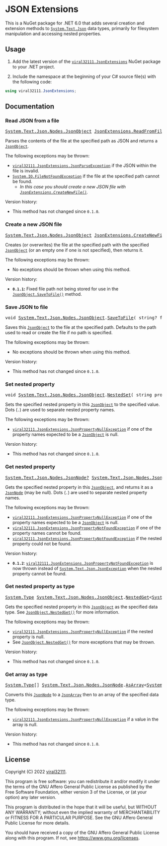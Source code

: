 # JSON Extensions

This is a NuGet package for .NET 6.0 that adds several creation and extension methods to [`System.Text.Json`](https://docs.microsoft.com/dotnet/api/system.text.json) data types, primarily for filesystem manipulation and accessing nested properties.

## Usage

1. Add the latest version of the [`viral32111.JsonExtensions`](https://github.com/viral32111/JsonExtensions/packages/1617512) NuGet package to your .NET project.

2. Include the namespace at the beginning of your C# source file(s) with the following code:

```csharp
using viral32111.JsonExtensions;
```

## Documentation

### Read JSON from a file

<pre>
<a href="https://docs.microsoft.com/dotnet/api/system.text.json.nodes.jsonobject">System.Text.Json.Nodes.JsonObject</a> <a href="./Library/Source/JsonExtensions.cs#L35-L52">JsonExtensions.ReadFromFile</a>( string filePath )
</pre>

Parses the contents of the file at the specified path as JSON and returns a [`JsonObject`](https://docs.microsoft.com/dotnet/api/system.text.json.nodes.jsonobject).

The following exceptions may be thrown:
 * [`viral32111.JsonExtensions.JsonParseException`](./Library/Source/JsonExtensions.cs#L204-L207) if the JSON within the file is invalid.
 * [`System.IO.FileNotFoundException`](https://docs.microsoft.com/dotnet/api/system.io.filenotfoundexception) if the file at the specified path cannot be found.
   * *In this case you should create a new JSON file with [`JsonExtensions.CreateNewFile()`](#create-a-new-json-file).*

Version history:
 * This method has not changed since `0.1.0`.

### Create a new JSON file

<pre>
<a href="https://docs.microsoft.com/dotnet/api/system.text.json.nodes.jsonobject">System.Text.Json.Nodes.JsonObject</a> <a href="./Library/Source/JsonExtensions.cs#L55-L69">JsonExtensions.CreateNewFile</a>( string filePath, JsonObject? jsonObject )
</pre>

Creates (or overwrites) the file at the specified path with the specified [`JsonObject`](https://docs.microsoft.com/dotnet/api/system.text.json.nodes.jsonobject) (or an empty one if one is not specified), then returns it.

The following exceptions may be thrown:
 * No exceptions should be thrown when using this method.

Version history:
 * **`0.1.1`:** Fixed file path not being stored for use in the [`JsonObject.SaveToFile()`](#save-json-to-file) method.

### Save JSON to file

<pre>
void <a href="https://docs.microsoft.com/dotnet/api/system.text.json.nodes.jsonobject">System.Text.Json.Nodes.JsonObject</a>.<a href="./Library/Source/JsonExtensions.cs#L72-L83">SaveToFile</a>( string? filePath )
</pre>

Saves this [`JsonObject`](https://docs.microsoft.com/dotnet/api/system.text.json.nodes.jsonobject) to the file at the specified path. Defaults to the path used to read or create the file if no path is specified.

The following exceptions may be thrown:
 * No exceptions should be thrown when using this method.

Version history:
 * This method has not changed since `0.1.0`.

### Set nested property

<pre>
void <a href="https://docs.microsoft.com/dotnet/api/system.text.json.nodes.jsonobject">System.Text.Json.Nodes.JsonObject</a>.<a href="./Library/Source/JsonExtensions.cs#L86-L120">NestedSet</a>( string propertyPath, JsonNode? newValue )
</pre>

Sets the specified nested property in this [`JsonObject`](https://docs.microsoft.com/dotnet/api/system.text.json.nodes.jsonobject) to the specified value. Dots (`.`) are used to separate nested property names.

The following exceptions may be thrown:
 * [`viral32111.JsonExtensions.JsonPropertyNullException`](./Library/Source/JsonExtensions.cs#L216-L219) if one of the property names expected to be a [`JsonObject`](https://docs.microsoft.com/dotnet/api/system.text.json.nodes.jsonobject) is null.

Version history:
 * This method has not changed since `0.1.0`.

### Get nested property

<pre>
<a href="https://docs.microsoft.com/dotnet/api/system.text.json.nodes.jsonnode">System.Text.Json.Nodes.JsonNode?</a> <a href="https://docs.microsoft.com/dotnet/api/system.text.json.nodes.jsonobject">System.Text.Json.Nodes.JsonObject</a>.<a href="./Library/Source/JsonExtensions.cs#L123-L157">NestedGet</a>( string propertyPath )
</pre>

Gets the specified nested property in this [`JsonObject`](https://docs.microsoft.com/dotnet/api/system.text.json.nodes.jsonobject), and returns it as a [`JsonNode`](https://docs.microsoft.com/dotnet/api/system.text.json.nodes.jsonnode) (may be null). Dots (`.`) are used to separate nested property names.

The following exceptions may be thrown:
 * [`viral32111.JsonExtensions.JsonPropertyNullException`](./Library/Source/JsonExtensions.cs#L216-L219) if one of the property names expected to be a [`JsonObject`](https://docs.microsoft.com/dotnet/api/system.text.json.nodes.jsonobject) is null.
 * [`viral32111.JsonExtensions.JsonPropertyNotFoundException`](./Library/Source/JsonExtensions.cs#L210-L213) if one of the property names cannot be found.
 * [`viral32111.JsonExtensions.JsonPropertyNotFoundException`](./Library/Source/JsonExtensions.cs#L210-L213) if the nested property could not be found.

Version history:
 * **`0.1.2`**: [`viral32111.JsonExtensions.JsonPropertyNotFoundException`](./Library/Source/JsonExtensions.cs#L210-L213) is now thrown instead of [`System.Text.Json.JsonException`](https://docs.microsoft.com/dotnet/api/system.text.json.jsonexception) when the nested property cannot be found.

### Get nested property as type

<pre>
<a href="https://docs.microsoft.com/dotnet/api/system.type">System.Type</a> <a href="https://docs.microsoft.com/dotnet/api/system.text.json.nodes.jsonobject">System.Text.Json.Nodes.JsonObject</a>.<a href="./Library/Source/JsonExtensions.cs#L160-L177">NestedGet</a><<a href="https://docs.microsoft.com/dotnet/api/system.type">System.Type</a>>( string propertyPath )
</pre>

Gets the specified nested property in this [`JsonObject`](https://docs.microsoft.com/dotnet/api/system.text.json.nodes.jsonobject) as the specified data type. See [`JsonObject.NestedGet()`](#get-nested-property) for more information.

The following exceptions may be thrown:
 * [`viral32111.JsonExtensions.JsonPropertyNullException`](./Library/Source/JsonExtensions.cs#L216-L219) if the nested property is null.
 * See [`JsonObject.NestedGet()`](#get-nested-property) for more exceptions that may be thrown.

Version history:
 * This method has not changed since `0.1.0`.

### Get array as type

<pre>
<a href="https://docs.microsoft.com/dotnet/api/system.type">System.Type</a>[] <a href="https://docs.microsoft.com/dotnet/api/system.text.json.nodes.jsonnode">System.Text.Json.Nodes.JsonNode</a>.<a href="./Library/Source/JsonExtensions.cs#L180-L201">AsArray</a><<a href="https://docs.microsoft.com/dotnet/api/system.type">System.Type</a>>()
</pre>

Converts this [`JsonNode`](https://docs.microsoft.com/dotnet/api/system.text.json.nodes.jsonnode) to a [`JsonArray`](https://docs.microsoft.com/dotnet/api/system.text.json.nodes.jsonarray) then to an array of the specified data type.

The following exceptions may be thrown:
 * [`viral32111.JsonExtensions.JsonPropertyNullException`](./Library/Source/JsonExtensions.cs#L216-L219) if a value in the array is null.

Version history:
 * This method has not changed since `0.1.0`.

## License

Copyright (C) 2022 [viral32111](https://viral32111.com).

This program is free software: you can redistribute it and/or modify
it under the terms of the GNU Affero General Public License as
published by the Free Software Foundation, either version 3 of the
License, or (at your option) any later version.

This program is distributed in the hope that it will be useful,
but WITHOUT ANY WARRANTY; without even the implied warranty of
MERCHANTABILITY or FITNESS FOR A PARTICULAR PURPOSE. See the
GNU Affero General Public License for more details.

You should have received a copy of the GNU Affero General Public License
along with this program. If not, see https://www.gnu.org/licenses.
